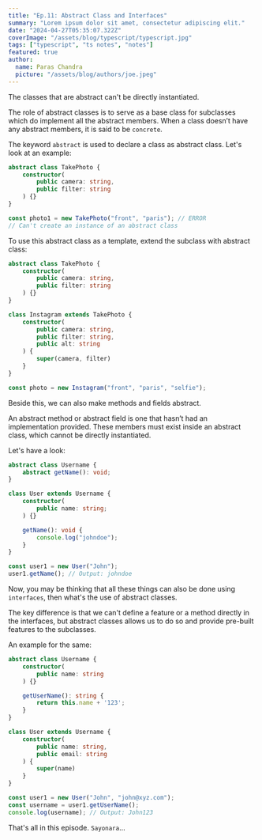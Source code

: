 ```yaml
---
title: "Ep.11: Abstract Class and Interfaces"
summary: "Lorem ipsum dolor sit amet, consectetur adipiscing elit."
date: "2024-04-27T05:35:07.322Z"
coverImage: "/assets/blog/typescript/typescript.jpg"
tags: ["typescript", "ts notes", "notes"]
featured: true
author:
  name: Paras Chandra
  picture: "/assets/blog/authors/joe.jpeg"
---
```


The classes that are abstract can't be directly instantiated.

The role of abstract classes is to serve as a base class for subclasses which do implement all the abstract members. When a class doesn’t have any abstract members, it is said to be `concrete`.

The keyword `abstract` is used to declare a class as abstract class. Let's look at an example:
```ts
abstract class TakePhoto {
    constructor(
        public camera: string,
        public filter: string
    ) {}
}

const photo1 = new TakePhoto("front", "paris"); // ERROR
// Can't create an instance of an abstract class
```

To use this abstract class as a template, extend the subclass with abstract class:
```ts
abstract class TakePhoto {
    constructor(
        public camera: string,
        public filter: string
    ) {}
}

class Instagram extends TakePhoto {
    constructor(
        public camera: string,
        public filter: string,
        public alt: string
    ) {
        super(camera, filter)
    }
}

const photo = new Instagram("front", "paris", "selfie");
```

Beside this, we can also make methods and fields abstract.

An abstract method or abstract field is one that hasn’t had an implementation provided. These members must exist inside an abstract class, which cannot be directly instantiated.

Let's have a look:
```ts
abstract class Username {
    abstract getName(): void;
}

class User extends Username {
    constructor(
        public name: string;
    ) {}

    getName(): void {
        console.log("johndoe");
    }
}

const user1 = new User("John");
user1.getName(); // Output: johndoe
```

Now, you may be thinking that all these things can also be done using `interfaces`, then what's the use of abstract classes.

The key difference is that we can't define a feature or a method directly in the interfaces, but abstract classes allows us to do so and provide pre-built features to the subclasses.

An example for the same:
```ts
abstract class Username {
    constructor(
        public name: string
    ) {}

    getUserName(): string {
        return this.name + '123';
    }
}

class User extends Username {
    constructor(
        public name: string,
        public email: string
    ) {
        super(name)
    }
}

const user1 = new User("John", "john@xyz.com");
const username = user1.getUserName();
console.log(username); // Output: John123
```

That's all in this episode. `Sayonara`...